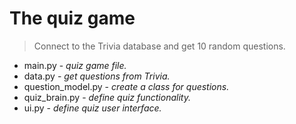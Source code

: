 # The quiz game

> Connect to the Trivia database and get 10 random questions.

* main.py - _quiz game file._
* data.py - _get questions from Trivia._
* question_model.py - _create a class for questions._
* quiz_brain.py - _define quiz functionality._
* ui.py - _define quiz user interface._
